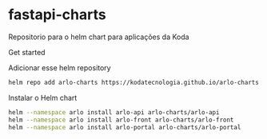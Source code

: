 # fastapi-charts
Repositorio para o helm chart para aplicações da Koda

Get started

Adicionar esse helm repository

```bash
helm repo add arlo-charts https://kodatecnologia.github.io/arlo-charts
```

Instalar o Helm chart

```bash
helm --namespace arlo install arlo-api arlo-charts/arlo-api
helm --namespace arlo install arlo-front arlo-charts/arlo-front
helm --namespace arlo install arlo-portal arlo-charts/arlo-portal
```
